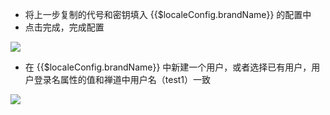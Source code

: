 <IntegrationDetailCard :title="`在 ${$localeConfig.brandName} 中体验登录`">

- 将上一步复制的代号和密钥填入 {{$localeConfig.brandName}} 的配置中
- 点击完成，完成配置

![](~@imagesZhCn/integration/zentao/3-1.png)

- 在 {{$localeConfig.brandName}} 中新建一个用户，或者选择已有用户，用户登录名属性的值和禅道中用户名（test1）一致

![](~@imagesZhCn/integration/zentao/3-2.png)

</IntegrationDetailCard>